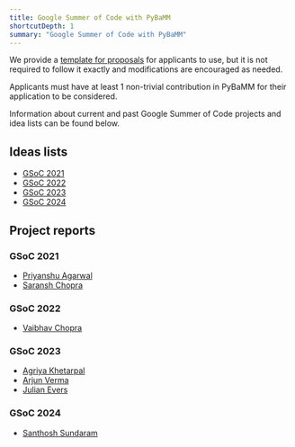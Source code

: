 ```yaml
---
title: Google Summer of Code with PyBaMM
shortcutDepth: 1
summary: "Google Summer of Code with PyBaMM"
---
```


<!-- Note: the names of individual pages in folders should be marked with an
underscore, i.e., _index.md to treat them as branched pages. -->

We provide a [template for proposals](https://docs.google.com/document/d/1gER-yFt5_exHEu9Lx-jfrTH8I7QQXci8oDKH-5wgMys/edit?usp=sharing) for applicants to use, but it is not required to follow it exactly and modifications are encouraged as needed.

Applicants must have at least 1 non-trivial contribution in PyBaMM for their application to be considered.

Information about current and past Google Summer of Code projects and idea lists can be found below.

## Ideas lists

- [GSoC 2021](/gsoc/2021/)
- [GSoC 2022](/gsoc/2022/)
- [GSoC 2023](/gsoc/2023/)
- [GSoC 2024](/gsoc/2024/)

## Project reports

<!-- WARNING: individual project report links from 2023 onwards are permalinks and
they MUST NEVER be changed as such without the existence of a valid redirect rule in
the _redirects file and a corresponding entry in netlify.toml. -->

### GSoC 2021

- [Priyanshu Agarwal](https://priyanshuone6.hashnode.dev/project-report-gsoc)
- [Saransh Chopra](https://gist.github.com/Saransh-cpp/5f61540819b8c8d552c12b1609915f5d)

### GSoC 2022

- [Vaibhav Chopra](https://gist.github.com/Vaibhav-Chopra-GT/b4725011475fb0508791222424e89f6b)

### GSoC 2023

- [Agriya Khetarpal](/gsoc/2023/agriya-khetarpal/)
- [Arjun Verma](/gsoc/2023/arjun-verma/)
- [Julian Evers](/gsoc/2023/julian-evers/)

### GSoC 2024
- [Santhosh Sundaram](/gsoc/2024/santhosh-sundaram)
